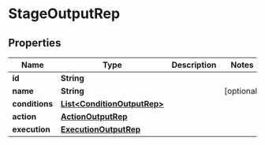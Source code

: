 

# StageOutputRep


## Properties

Name | Type | Description | Notes
------------ | ------------- | ------------- | -------------
**id** | **String** |  | 
**name** | **String** |  |  [optional]
**conditions** | [**List&lt;ConditionOutputRep&gt;**](ConditionOutputRep.md) |  | 
**action** | [**ActionOutputRep**](ActionOutputRep.md) |  | 
**execution** | [**ExecutionOutputRep**](ExecutionOutputRep.md) |  | 



